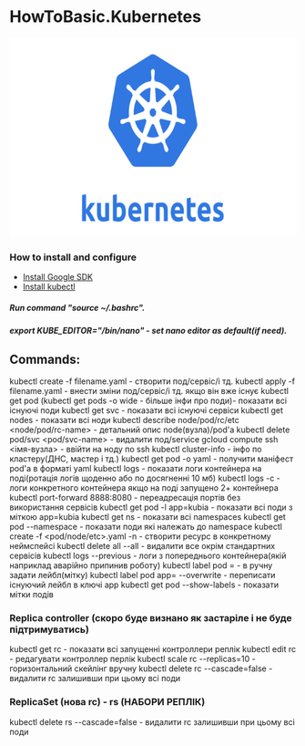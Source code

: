 # HowToBasic.Kubernetes
<p align="center">
  <img width="780" height="350" src="https://github.com/Simp1y/HowToBasic.-Kubernetes/blob/master/img/Kubernetes_New.png">
</p>

### How to install and configure
- [Install Google SDK](https://cloud.google.com/sdk/docs/)
- [Install kubectl](https://kubernetes.io/docs/tasks/tools/install-kubectl/#install-kubectl-on-linux)
##### Run command "source ~/.bashrc".
##### export KUBE_EDITOR="/bin/nano" - set nano editor as default(if need).

## Commands:

kubectl create -f filename.yaml - створити под/сервіс/і тд.
kubectl apply -f filename.yaml - внести зміни под/сервіс/і тд. якщо він вже існує
kubectl get pod (kubectl get pods -o wide - більше інфи про поди)- показати всі існуючі поди
kubectl get svc - показати всі існуючі сервіси
kubectl get nodes <node-name> - показати всі ноди
kubectl describe node/pod/rc/etc <node/pod/rc-name> - детальний опис node(вузла)/pod'a
kubectl delete pod/svc <pod/svc-name> - видалити под/service
gcloud compute ssh <імя-вузла> - ввійти на ноду по ssh
kubectl cluster-info - інфо по кластеру(ДНС, мастер і тд.)
kubectl get pod <pod-name> -o yaml - получити маніфест pod'a в форматі yaml
kubectl logs <pod-name> - показати логи контейнера на поді(ротація логів щоденно або по досягненні 10 мб)
kubectl logs <pod-name> -c <container-name> - логи конкретного контейнера якщо на поді запущено 2+ контейнера
kubectl port-forward <pod-name> 8888:8080 - переадресація портів без використання сервісів
kubectl get pod -l app=kubia  - показати всі поди з міткою app=kubia
kubectl get ns - показати всі namespaces
kubectl get pod --namespace <pod-name> - показати поди які належать до namespace
kubectl create -f <pod/node/etc>.yaml -n <custom-namespace> - створити ресурс в конкретному неймспейсі
kubectl delete all --all - видалити все окрім стандартних сервісів 
kubectl logs <pod-name> --previous - логи з попереднього контейнера(якій наприклад аварійно припинив роботу)
kubectl label pod <pod-name> <key>=<label> - в ручну задати лейбл(мітку)
kubectl label pod <pod-name> app=<new-label-name> --overwrite - переписати існуючий лейбл в ключі app
kubectl get pod --show-labels - показати мітки подів
  
### Replica controller (скоро буде визнано як застаріле і не буде підтримуватись)
kubectl get rc - показати всі запущенні контроллери реплік
kubectl edit rc <rc-name> - редагувати контроллер перлік
kubectl scale rc <rc-name> --replicas=10 - горизонтальний скейлінг вручну
kubectl delete rc <rc-name> --cascade=false - видалити rc залишивши при цьому всі поди

### ReplicaSet (нова rc) - rs (НАБОРИ РЕПЛІК)
 

kubectl delete rs <rs-name> --cascade=false - видалити rc залишивши при цьому всі поди
